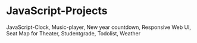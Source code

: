 # JavaScript-Projects

JavaScript-Clock,
Music-player,
New year countdown,
Responsive Web UI,
Seat Map for Theater,
Studentgrade,
Todolist,
Weather

